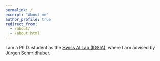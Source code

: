 ```yaml
---
permalink: /
excerpt: "About me"
author_profile: true
redirect_from: 
  - /about/
  - /about.html
---
```


I am a Ph.D. student as the [Swiss AI Lab (IDSIA)](https://www.idsia.ch), where I am advised by [Jürgen Schmidhuber](https://people.idsia.ch//~juergen/).

